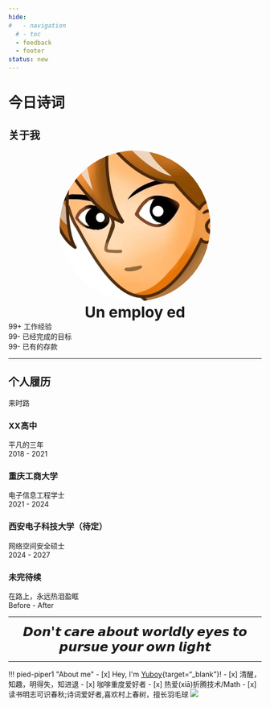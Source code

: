 ```yaml
---
hide:
#   - navigation
  # - toc
  - feedback
  - footer
status: new
---
```

<center> 
<script src="https://sdk.jinrishici.com/v2/browser/jinrishici.js" charset="utf-8"></script>
</center>  


# <span id="jinrishici-sentence">今日诗词</span>

<script src="https://cdn.jsdelivr.net/npm/@fancyapps/ui@5.0/dist/fancybox/fancybox.umd.js"></script>
<link
  rel="stylesheet"
  href="https://cdn.jsdelivr.net/npm/@fancyapps/ui@5.0/dist/fancybox/fancybox.css"
/>

## 关于我

<html lang="en">
<p style="text-align: center; margin: 0px;" markdown>
  <img src="assets/images/gyw.jpg" alt="arv-anshul" style="width: 300px; border-radius: 50%;" />
  <p style="text-align: center; font-size: 30px; margin: 0px;"><strong>Un employ ed</strong></p>
    <head>
        <meta charset="UTF-8">
        <meta name="viewport" content="width=device-width, initial-scale=1.0">
        <!--==================== ICONS ====================-->
        <script src="https://code.iconify.design/iconify-icon/1.0.7/iconify-icon.min.js"></script>
        <!--==================== CSS ====================-->
        <link rel="stylesheet" href="../assets/stylesheets/portfolio.css">
    </head>
    <body>
        <main class="main">
            <!--==================== ABOUT ====================-->
            <section class="about section" id="about">
                <!-- <center><h1>About Me</h1></center> -->
                <div class="about__container container">
                    <div class="about__data">
                            <p style="text-align: center; margin: 0px;" markdown>
  <!-- <img src="https://vip.helloimg.com/i/2024/07/28/66a59489ae5b1.jpeg" alt="arv-anshul" style="width: 300px; border-radius: 50%;" /> -->
  <!-- <p style="text-align: center; font-size: 30px; margin: 0px;"><strong>A college student in Chongqing</strong></p> -->
</p>
                        <div class="about__info">
                            <div>
                                <span class="about__info-title">99+</span>
                                <span class="about__info-name">工作经验</span>
                            </div>
                            <div>
                                <span class="about__info-title">99-</span>
                                <span class="about__info-name">已经完成的目标</span>
                            </div>
                            <div>
                                <span class="about__info-title">99-</span>
                                <span class="about__info-name">已有的存款</span>
                            </div>
                        </div>
                    </div>
                </div>
            </section>
                </body>
</html>

---
## 个人履历

<html lang="en"
<body>
    <!--==================== QUALIFICATION ====================-->
    <section class="qualification section">
        <!-- <h2 class="section__title"></h2> -->
        <div class="qualification__container container">
            <div class="qualification__tabs">
                <div class="qualification__button button--flex qualification__active" data-target='#education'>
                    <iconify-icon icon="fluent:hat-graduation-12-regular" class="qualification__icon"></iconify-icon>
                    来时路
                </div>
                <!-- <div class="qualification__button button--flex" data-target='#work'>
                            <iconify-icon icon="uil:briefcase" class="qualification__icon"></iconify-icon>
                            Work
                        </div> -->
            </div>
            <div class="qualification__sections">
                <!--==================== QUALIFICATION CONTENT 1 ====================-->
                <div class="qualification__content qualification__active" data-content id="education">
                    <!--==================== QUALIFICATION 1 ====================-->
                    <div class="qualification__data">
                        <div>
                            <h3 class="qualification__title">XX高中</h3>
                            <span class="qualification__subtitle">平凡的三年</span>
                            <div class="qualification__calendar">
                                <iconify-icon icon="tabler:calendar"></iconify-icon>
                                2018 - 2021
                            </div>
                        </div>
                        <div>
                            <span class="qualification__rounder"></span>
                            <span class="qualification__line"></span>
                        </div>
                    </div>
                    <!--==================== QUALIFICATION 2 ====================-->
                    <div class="qualification__data">
                        <div></div>
                        <div>
                            <span class="qualification__rounder"></span>
                            <span class="qualification__line"></span>
                        </div>
                        <div>
                            <h3 class="qualification__title">重庆工商大学</h3>
                            <span class="qualification__subtitle">电子信息工程学士</span>
                            <div class="qualification__calendar">
                                <iconify-icon icon="tabler:calendar"></iconify-icon>
                                2021 - 2024
                            </div>
                        </div>
                    </div>
                    <!--==================== QUALIFICATION 3 ====================-->
                    <div class="qualification__data">
                        <div>
                            <h3 class="qualification__title">西安电子科技大学（待定）</h3>
                            <span class="qualification__subtitle">网络空间安全硕士</span>
                            <div class="qualification__calendar">
                                <iconify-icon icon="tabler:calendar"></iconify-icon>
                                2024 - 2027
                            </div>
                        </div>
                        <div>
                            <span class="qualification__rounder"></span>
                            <span class="qualification__line"></span>
                          </div>
                        </div>
                    </div>
                    <!--==================== QUALIFICATION 4 ====================-->
                    <div class="qualification__data">
                        <div></div>
                        <div>
                            <span class="qualification__rounder"></span>
                            <span class="qualification__line"></span>
                        </div>
                        <div>
                            <h3 class="qualification__title">未完待续</h3>
                            <span class="qualification__subtitle">在路上，永远热泪盈眶</span>
                            <div class="qualification__calendar">
                                <iconify-icon icon="tabler:calendar"></iconify-icon>
                                Before - After
                            </div>
                          </div>
                        </div>
      </div>
    </section>
    <!--==================== MAIN JS ====================-->
    <!-- <script defer src="javascripts/geren.js"></script> -->
</body>
</html>

---
<!-- <p style="text-align: center; margin: 0px;" markdown>
  <img src="https://vip.helloimg.com/i/2024/07/28/66a59489ae5b1.jpeg" alt="arv-anshul" style="width: 300px; border-radius: 50%;" /> -->

  <!-- <p style="text-align: center; font-size: 30px; margin: 0px;"><strong>Wcowin</strong></p> -->
  <!--  
____    __    ____  ______   ______   ____    __    ____  __  .__   __. 
\   \  /  \  /   / /      | /  __  \  \   \  /  \  /   / |  | |  \ |  | 
 \   \/    \/   / |  ,----'|  |  |  |  \   \/    \/   /  |  | |   \|  | 
  \            /  |  |     |  |  |  |   \            /   |  | |  . `  | 
   \    /\    /   |  `----.|  `--'  |    \    /\    /    |  | |  |\   | 
    \__/  \__/     \______| \______/      \__/  \__/     |__| |__| \__| 
-->
  <!-- <img src="https://t.tutu.to/img/mnz6Q"/ width="270" height="300" style="margin-right: 20px; "/> -->
  <p style="text-align: center; font-size: 25px; margin: 0px;"><strong>𝘿𝙤𝙣'𝙩 𝙘𝙖𝙧𝙚 𝙖𝙗𝙤𝙪𝙩 𝙬𝙤𝙧𝙡𝙙𝙡𝙮 𝙚𝙮𝙚𝙨 𝙩𝙤 𝙥𝙪𝙧𝙨𝙪𝙚 𝙮𝙤𝙪𝙧 𝙤𝙬𝙣 𝙡𝙞𝙜𝙝𝙩</strong></p>
</p>
<!-- https://s1.imagehub.cc/images/2024/02/02/79cb7379982d1c7bb0ae7163985609c4.jpeg -->

<HR style="FILTER: progid:DXImageTransform.Microsoft.Shadow(color:#608DBD,direction:145,strength:15)" width="100%" color=#608DBD SIZE=1>

!!! pied-piper1 "About me"
    - [x] Hey, I'm [Yuboy](){target=“_blank”}!
    - [x] 清醒，知趣，明得失，知进退
    - [x] 咖啡重度爱好者 
    - [x] 热爱(xiā)折腾技术/Math
    - [x] 读书明志可识春秋;诗词爱好者,喜欢村上春树，擅长羽毛球
<img class="img1" src="https://s2.loli.net/2024/02/01/AgiGpYk38C6ctJV.jpg">

  


<!-- <chat-bot platform_id="d19a99ed-b684-4d64-8c70-7663d974af17" user_id="325b3ae2-0317-4c5f-9f9b-c4ce0e51e36b" chatbot_id="8eedef48-41ef-4f78-97d9-71e8197a452d"><a href="https://www.chatsimple.ai/?utm_source=widget&utm_medium=referral">[chatbot]</a></chat-bot><script src="https://cdn.chatsimple.ai/chat-bot-loader.js" defer></script> -->


<script src="//code.tidio.co/6jmawe9m5wy4ahvlhub2riyrnujz7xxi.js" async></script>